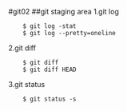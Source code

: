 #git02
##git staging area
1.git log
```
    $ git log -stat
    $ git log --pretty=oneline
```
2.git diff
```
    $ git diff
    $ git diff HEAD
```
3.git status
```
    $ git status -s
```



